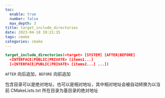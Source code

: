```yaml
---
toc:
  enable: true
  number: false
  max_depth: 3
title: target_include_directories
date: 2023-04-18 19:21:15
tags: cmake
categories: cmake
---
```


```cmake
target_include_directories(<target> [SYSTEM] [AFTER|BEFORE]
  <INTERFACE|PUBLIC|PRIVATE> [items1...]
  [<INTERFACE|PUBLIC|PRIVATE> [items2...] ...])
```

`AFTER` 向后追加，`BEFORE` 向前追加

包含目录可以是绝对地址，也可以是相对地址，其中相对地址会被自动转换为以当前 CMakeLists.txt 所在目录为基目录的绝对地址